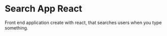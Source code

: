 # Search App React

Front end application create with react, that searches users when you type something.


